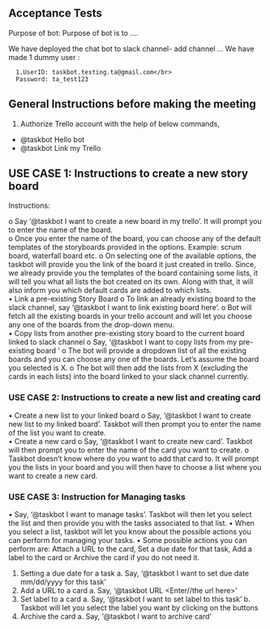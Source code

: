 ## Acceptance Tests

Purpose of bot: Purpose of bot is to ....

We have deployed the chat bot to slack channel- add channel ...
We have made 1 dummy user :

      1.UserID: taskbot.testing.ta@gmail.com</br>
      Password: ta_test123

## General Instructions before making the meeting

1. Authorize Trello account with the help of below commands,
 - @taskbot Hello bot
 - @taskbot Link my Trello


## USE CASE 1: Instructions to create a new story board 

Instructions:

  o Say ‘@taskbot I want to create a new board in my trello’. It will prompt you to enter the name of the board.  
  o Once you enter the name of the board, you can choose any of the default templates of the storyboards provided in the options. Example: scrum board, waterfall board etc.
  o On selecting one of the available options, the taskbot will provide you the link of the board it just created in trello. Since, we already provide you the templates of the board containing some lists, it will tell you what all lists the bot created on its own. Along with that, it will also inform you which default cards are added to which lists.</br>
• Link a pre-existing Story Board
  o	To link an already existing board to the slack channel, say ‘@taskbot I want to link existing board here’.
  o	Bot will fetch all the existing boards in your trello account and will let you choose any one of the boards from the drop-down menu.</br>
• Copy lists from another pre-existing story board to the current board linked to slack channel
  o	Say, ‘@taskbot I want to copy lists from my pre-existing board ‘
  o	The bot will provide a dropdown list of all the existing boards and you can choose any one of the boards. Let’s assume the board you selected is X.
  o	The bot will then add the lists from X (excluding the cards in each lists) into the board linked to your slack channel currently.

### USE CASE 2: Instructions to create a new list and creating card 

• Create a new list to your linked board
  o Say, ‘@taskbot I want to create new list to my linked board’. Taskbot will then prompt you to enter the name of the list you want to create.</br>
• Create a new card
  o Say, ‘@taskbot I want to create new card’. Taskbot will then prompt you to enter the name of the card you want to create.
  o Taskbot doesn’t know where do you want to add that card to. It will prompt you the lists in your board and you will then have to choose a list where you want to create a new card.


### USE CASE 3: Instruction for Managing tasks

• Say, ‘@taskbot I want to manage tasks’. Taskbot will then let you select the list and then provide you with the tasks associated to that list.
• When you select a list, taskbot will let you know about the possible actions you can perform for managing your tasks. 
• Some possible actions you can perform are: Attach a URL to the card, Set a due date for that task, Add a label to the card or Archive the card if you do not need it.</br>

1. Setting a due date for a task
  a. Say, ‘@taskbot I want to set due date mm/dd/yyyy for this task’
2. Add a URL to a card
  a. Say, ‘@taskbot URL <Enter//the url here>’
3. Set label to a card
  a. Say, ‘@taskbot I want to set label to this task’
  b. Taskbot will let you select the label you want by clicking on the buttons
4. Archive the card
  a. Say, ‘@taskbot I want to archive card’

